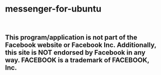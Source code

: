 # messenger-for-ubuntu

<br/>

## This program/application is not part of the Facebook website or Facebook Inc. Additionally, this site is NOT endorsed by Facebook in any way. FACEBOOK is a trademark of FACEBOOK, Inc.
